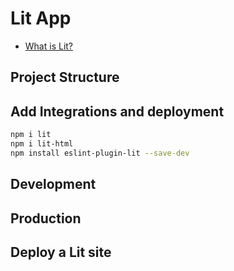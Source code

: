 # Lit App
- [What is Lit?](https://lit.dev/docs/)

## Project Structure

## Add Integrations and deployment
```bash
npm i lit
npm i lit-html
npm install eslint-plugin-lit --save-dev
```

## Development

## Production

## Deploy a Lit site
